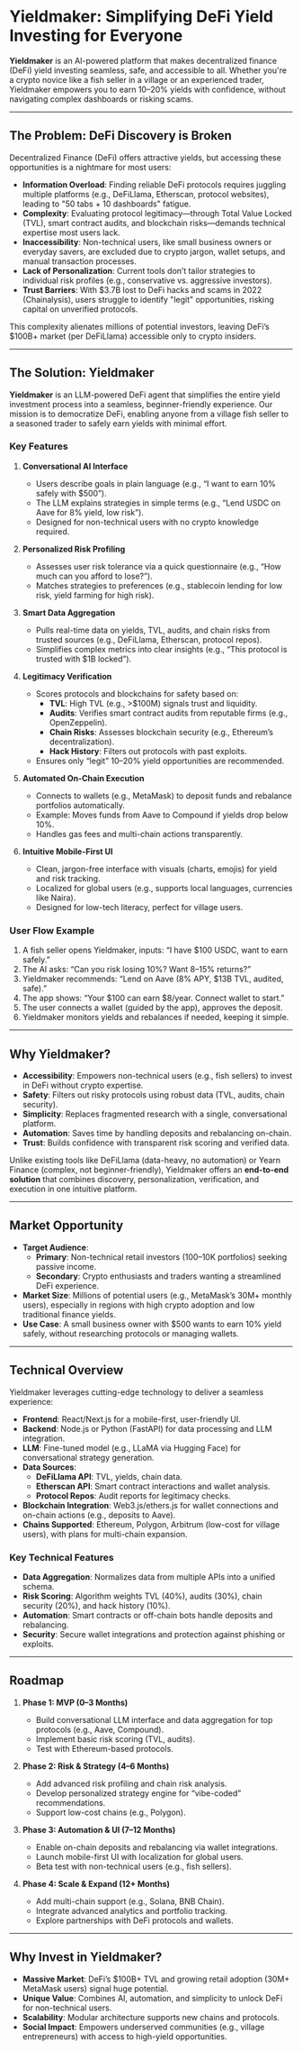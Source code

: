# Yieldmaker: Simplifying DeFi Yield Investing for Everyone

<!-- ![Yieldmaker Logo](https://via.placeholder.com/150?text=Yieldmaker)  -->

**Yieldmaker** is an AI-powered platform that makes decentralized finance (DeFi) yield investing seamless, safe, and accessible to all. Whether you're a crypto novice like a fish seller in a village or an experienced trader, Yieldmaker empowers you to earn 10–20% yields with confidence, without navigating complex dashboards or risking scams.

---

## The Problem: DeFi Discovery is Broken

Decentralized Finance (DeFi) offers attractive yields, but accessing these opportunities is a nightmare for most users:

- **Information Overload**: Finding reliable DeFi protocols requires juggling multiple platforms (e.g., DeFiLlama, Etherscan, protocol websites), leading to "50 tabs + 10 dashboards" fatigue.
- **Complexity**: Evaluating protocol legitimacy—through Total Value Locked (TVL), smart contract audits, and blockchain risks—demands technical expertise most users lack.
- **Inaccessibility**: Non-technical users, like small business owners or everyday savers, are excluded due to crypto jargon, wallet setups, and manual transaction processes.
- **Lack of Personalization**: Current tools don’t tailor strategies to individual risk profiles (e.g., conservative vs. aggressive investors).
- **Trust Barriers**: With $3.7B lost to DeFi hacks and scams in 2022 (Chainalysis), users struggle to identify "legit" opportunities, risking capital on unverified protocols.

This complexity alienates millions of potential investors, leaving DeFi’s $100B+ market (per DeFiLlama) accessible only to crypto insiders.

---


## The Solution: Yieldmaker

**Yieldmaker** is an LLM-powered DeFi agent that simplifies the entire yield investment process into a seamless, beginner-friendly experience. Our mission is to democratize DeFi, enabling anyone from a village fish seller to a seasoned trader to safely earn yields with minimal effort.

### Key Features
1. **Conversational AI Interface**  
   - Users describe goals in plain language (e.g., “I want to earn 10% safely with $500”).  
   - The LLM explains strategies in simple terms (e.g., “Lend USDC on Aave for 8% yield, low risk”).  
   - Designed for non-technical users with no crypto knowledge required.

2. **Personalized Risk Profiling**  
   - Assesses user risk tolerance via a quick questionnaire (e.g., “How much can you afford to lose?”).  
   - Matches strategies to preferences (e.g., stablecoin lending for low risk, yield farming for high risk).

3. **Smart Data Aggregation**  
   - Pulls real-time data on yields, TVL, audits, and chain risks from trusted sources (e.g., DeFiLlama, Etherscan, protocol repos).  
   - Simplifies complex metrics into clear insights (e.g., “This protocol is trusted with $1B locked”).

4. **Legitimacy Verification**  
   - Scores protocols and blockchains for safety based on:  
     - **TVL**: High TVL (e.g., >$100M) signals trust and liquidity.  
     - **Audits**: Verifies smart contract audits from reputable firms (e.g., OpenZeppelin).  
     - **Chain Risks**: Assesses blockchain security (e.g., Ethereum’s decentralization).  
     - **Hack History**: Filters out protocols with past exploits.  
   - Ensures only “legit” 10–20% yield opportunities are recommended.

5. **Automated On-Chain Execution**  
   - Connects to wallets (e.g., MetaMask) to deposit funds and rebalance portfolios automatically.  
   - Example: Moves funds from Aave to Compound if yields drop below 10%.  
   - Handles gas fees and multi-chain actions transparently.

6. **Intuitive Mobile-First UI**  
   - Clean, jargon-free interface with visuals (charts, emojis) for yield and risk tracking.  
   - Localized for global users (e.g., supports local languages, currencies like Naira).  
   - Designed for low-tech literacy, perfect for village users.

### User Flow Example
1. A fish seller opens Yieldmaker, inputs: “I have $100 USDC, want to earn safely.”
2. The AI asks: “Can you risk losing 10%? Want 8–15% returns?”
3. Yieldmaker recommends: “Lend on Aave (8% APY, $13B TVL, audited, safe).”
4. The app shows: “Your $100 can earn $8/year. Connect wallet to start.”
5. The user connects a wallet (guided by the app), approves the deposit.
6. Yieldmaker monitors yields and rebalances if needed, keeping it simple.

---

## Why Yieldmaker?
- **Accessibility**: Empowers non-technical users (e.g., fish sellers) to invest in DeFi without crypto expertise.
- **Safety**: Filters out risky protocols using robust data (TVL, audits, chain security).
- **Simplicity**: Replaces fragmented research with a single, conversational platform.
- **Automation**: Saves time by handling deposits and rebalancing on-chain.
- **Trust**: Builds confidence with transparent risk scoring and verified data.

Unlike existing tools like DeFiLlama (data-heavy, no automation) or Yearn Finance (complex, not beginner-friendly), Yieldmaker offers an **end-to-end solution** that combines discovery, personalization, verification, and execution in one intuitive platform.

---

## Market Opportunity
- **Target Audience**:
  - **Primary**: Non-technical retail investors ($100–$10K portfolios) seeking passive income.
  - **Secondary**: Crypto enthusiasts and traders wanting a streamlined DeFi experience.
- **Market Size**: Millions of potential users (e.g., MetaMask’s 30M+ monthly users), especially in regions with high crypto adoption and low traditional finance yields.
- **Use Case**: A small business owner with $500 wants to earn 10% yield safely, without researching protocols or managing wallets.

---

## Technical Overview
Yieldmaker leverages cutting-edge technology to deliver a seamless experience:
- **Frontend**: React/Next.js for a mobile-first, user-friendly UI.
- **Backend**: Node.js or Python (FastAPI) for data processing and LLM integration.
- **LLM**: Fine-tuned model (e.g., LLaMA via Hugging Face) for conversational strategy generation.
- **Data Sources**:
  - **DeFiLlama API**: TVL, yields, chain data.
  - **Etherscan API**: Smart contract interactions and wallet analysis.
  - **Protocol Repos**: Audit reports for legitimacy checks.
- **Blockchain Integration**: Web3.js/ethers.js for wallet connections and on-chain actions (e.g., deposits to Aave).
- **Chains Supported**: Ethereum, Polygon, Arbitrum (low-cost for village users), with plans for multi-chain expansion.

### Key Technical Features
- **Data Aggregation**: Normalizes data from multiple APIs into a unified schema.
- **Risk Scoring**: Algorithm weights TVL (40%), audits (30%), chain security (20%), and hack history (10%).
- **Automation**: Smart contracts or off-chain bots handle deposits and rebalancing.
- **Security**: Secure wallet integrations and protection against phishing or exploits.

---

## Roadmap
1. **Phase 1: MVP (0–3 Months)**  
   - Build conversational LLM interface and data aggregation for top protocols (e.g., Aave, Compound).  
   - Implement basic risk scoring (TVL, audits).  
   - Test with Ethereum-based protocols.

2. **Phase 2: Risk & Strategy (4–6 Months)**  
   - Add advanced risk profiling and chain risk analysis.  
   - Develop personalized strategy engine for “vibe-coded” recommendations.  
   - Support low-cost chains (e.g., Polygon).

3. **Phase 3: Automation & UI (7–12 Months)**  
   - Enable on-chain deposits and rebalancing via wallet integrations.  
   - Launch mobile-first UI with localization for global users.  
   - Beta test with non-technical users (e.g., fish sellers).

4. **Phase 4: Scale & Expand (12+ Months)**  
   - Add multi-chain support (e.g., Solana, BNB Chain).  
   - Integrate advanced analytics and portfolio tracking.  
   - Explore partnerships with DeFi protocols and wallets.

---

## Why Invest in Yieldmaker?
- **Massive Market**: DeFi’s $100B+ TVL and growing retail adoption (30M+ MetaMask users) signal huge potential.
- **Unique Value**: Combines AI, automation, and simplicity to unlock DeFi for non-technical users.
- **Scalability**: Modular architecture supports new chains and protocols.
- **Social Impact**: Empowers underserved communities (e.g., village entrepreneurs) with access to high-yield opportunities.